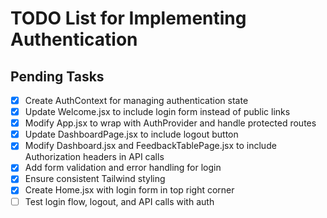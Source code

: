 # TODO List for Implementing Authentication

## Pending Tasks
- [x] Create AuthContext for managing authentication state
- [x] Update Welcome.jsx to include login form instead of public links
- [x] Modify App.jsx to wrap with AuthProvider and handle protected routes
- [x] Update DashboardPage.jsx to include logout button
- [x] Modify Dashboard.jsx and FeedbackTablePage.jsx to include Authorization headers in API calls
- [x] Add form validation and error handling for login
- [x] Ensure consistent Tailwind styling
- [x] Create Home.jsx with login form in top right corner
- [ ] Test login flow, logout, and API calls with auth
